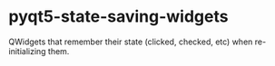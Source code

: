 # pyqt5-state-saving-widgets
QWidgets that remember their state (clicked, checked, etc) when re-initializing them.
